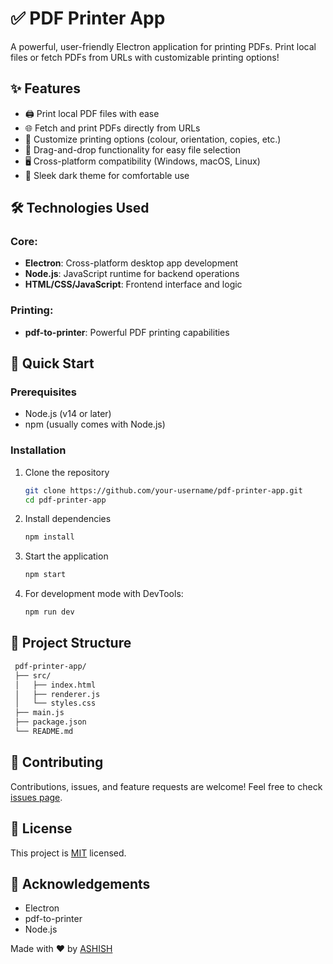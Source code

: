 # ✅ PDF Printer App
   A powerful, user-friendly Electron application for printing PDFs. Print local 
   files or fetch PDFs from URLs with customizable printing options!

## ✨ Features
   - 🖨️ Print local PDF files with ease
   - 🌐 Fetch and print PDFs directly from URLs
   - 🎨 Customize printing options (colour, orientation, copies, etc.)
   - 📱 Drag-and-drop functionality for easy file selection
   - 🖥️ Cross-platform compatibility (Windows, macOS, Linux)
   - 🌙 Sleek dark theme for comfortable use

## 🛠️ Technologies Used
### Core:
   - **Electron**: Cross-platform desktop app development
   - **Node.js**: JavaScript runtime for backend operations
   - **HTML/CSS/JavaScript**: Frontend interface and logic
### Printing:
   - **pdf-to-printer**: Powerful PDF printing capabilities

## 🚀 Quick Start
### Prerequisites
   - Node.js (v14 or later)
   - npm (usually comes with Node.js)
### Installation
1. Clone the repository
   ```sh
   git clone https://github.com/your-username/pdf-printer-app.git
   cd pdf-printer-app

2. Install dependencies
   ```sh
   npm install

3. Start the application
   ```sh
   npm start

4. For development mode with DevTools:
   ```sh
   npm run dev

## 📁 Project Structure
   
   ```sh
    pdf-printer-app/
    ├── src/
    │   ├── index.html
    │   ├── renderer.js
    │   └── styles.css
    ├── main.js
    ├── package.json
    └── README.md

   ```

## 🤝 Contributing

  Contributions, issues, and feature requests are welcome! Feel free to       check [issues page](https://github.com/ashishgeorge-1/todo-app/issues).



## 📝 License

   This project is [MIT](https://choosealicense.com/licenses/mit/) licensed.

## 👏 Acknowledgements

  - Electron
  - pdf-to-printer
  - Node.js

Made with ❤️ by [ASHISH](https://github.com/ashishgeorge-1)
